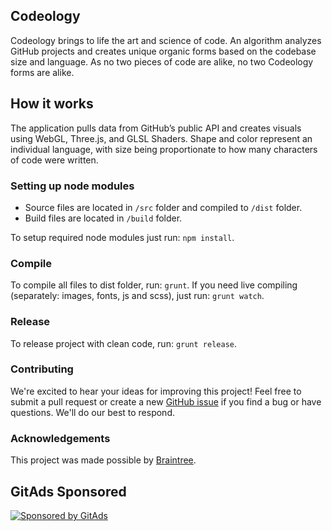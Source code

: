 ## Codeology
Codeology brings to life the art and science of code. An algorithm analyzes GitHub projects and creates unique organic forms based on the codebase size and language. As no two pieces of code are alike, no two Codeology forms are alike.

## How it works
The application pulls data from GitHub’s public API and creates visuals using WebGL, Three.js, and GLSL Shaders. Shape and color represent an individual language, with size being proportionate to how many characters of code were written.

### Setting up node modules

* Source files are located in `/src` folder and compiled to `/dist` folder.
* Build files are located in `/build` folder.

To setup required node modules just run: `npm install`.

### Compile
To compile all files to dist folder, run: `grunt`.
If you need live compiling (separately: images, fonts, js and scss), just run: `grunt watch`.

### Release
To release project with clean code, run: `grunt release`.

### Contributing
We're excited to hear your ideas for improving this project! Feel free to submit a pull request or create a new [GitHub issue](https://github.com/project-codeology/codeology/issues/new) if you find a bug or have questions. We'll do our best to respond.

### Acknowledgements
This project was made possible by [Braintree](https://www.braintreepayments.com/).

## GitAds Sponsored
[![Sponsored by GitAds](https://gitads.dev/v1/ad-serve?source=arnabnandy7/codeology@github)](https://gitads.dev/v1/ad-track?source=arnabnandy7/codeology@github)


